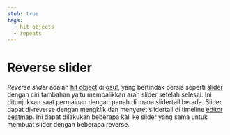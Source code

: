 ```yaml
---
stub: true
tags:
  - hit objects
  - repeats
---
```


# Reverse slider

*Reverse slider* adalah [hit object](/wiki/Gameplay/Hit_object) di [osu!](/wiki/Game_mode/osu!), yang bertindak persis seperti [slider](/wiki/Gameplay/Hit_object/Slider) dengan ciri tambahan yaitu membalikkan arah slider setelah selesai. Ini ditunjukkan saat permainan dengan panah di mana slidertail berada. Slider dapat di-reverse dengan mengklik dan menyeret slidertail di timeline [editor beatmap](/wiki/Client/Beatmap_editor). Ini dapat dilakukan beberapa kali ke slider yang sama untuk membuat slider dengan beberapa reverse.
